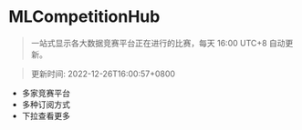 # MLCompetitionHub

> 一站式显示各大数据竞赛平台正在进行的比赛，每天 16:00 UTC+8 自动更新。
  
> 更新时间: 2022-12-26T16:00:57+0800 

* 多家竞赛平台
* 多种订阅方式
* 下拉查看更多